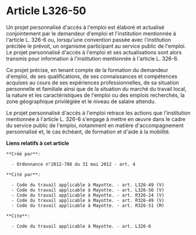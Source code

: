 # Article L326-50

Un projet personnalisé d'accès à l'emploi est élaboré et actualisé conjointement par le demandeur d'emploi et l'institution
mentionnée à l'article L. 326-6 ou, lorsqu'une convention passée avec l'institution précitée le prévoit, un organisme
participant au service public de l'emploi. Le projet personnalisé d'accès à l'emploi et ses actualisations sont alors
transmis pour information à l'institution mentionnée à l'article L. 326-6. 

Ce projet précise, en tenant compte de la formation du demandeur d'emploi, de ses qualifications, de ses connaissances et
compétences acquises au cours de ses expériences professionnelles, de sa situation personnelle et familiale ainsi que de la
situation du marché du travail local, la nature et les caractéristiques de l'emploi ou des emplois recherchés, la zone
géographique privilégiée et le niveau de salaire attendu. 

Le projet personnalisé d'accès à l'emploi retrace les actions que l'institution mentionnée à l'article L. 326-6 s'engage à
mettre en œuvre dans le cadre du service public de l'emploi, notamment en matière d'accompagnement personnalisé et, le cas
échéant, de formation et d'aide à la mobilité.

**Liens relatifs à cet article**

	**Créé par**:

	  - Ordonnance n°2012-788 du 31 mai 2012 - art. 4

	**Cité par**:

	  - Code du travail applicable à Mayotte. - art. L326-49 (V)
	  - Code du travail applicable à Mayotte. - art. L326-56 (V)
	  - Code du travail applicable à Mayotte. - art. R326-24 (V)
	  - Code du travail applicable à Mayotte. - art. R326-49 (V)
	  - Code du travail applicable à Mayotte. - art. R326-51 (M)

	**Cite**:

	  - Code du travail applicable à Mayotte. - art. L326-6
